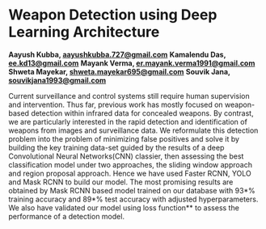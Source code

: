 # Weapon Detection using Deep Learning Architecture

<b>Aayush Kubba, aayushkubba.727@gmail.com</b>
<b>Kamalendu Das, ee.kd13@gmail.com</b>
<b>Mayank Verma, er.mayank.verma1991@gmail.com</b>
<b>Shweta Mayekar, shweta.mayekar695@gmail.com</b>
<b>Souvik Jana, souvikjana1993@gmail.com</b>


Current surveillance and control systems still require human supervision and intervention. Thus far, previous work has mostly focused on weapon-based detection within infrared data for concealed weapons. By contrast, we are particularly interested in the rapid detection and identification of weapons from images and surveillance data.  We reformulate this detection problem into the problem of minimizing false positives and solve it by building the key training data-set guided by the results of a deep Convolutional Neural Networks(CNN) classier, then assessing the best classification model under two approaches, the sliding window approach and region proposal approach. Hence we have used  Faster RCNN, YOLO and Mask RCNN to build our model. The most promising results are obtained by Mask RCNN based model trained on our database with 93*% training accuracy and 89*% test accuracy with adjusted hyperparameters. We also have validated our model using loss function** to assess the performance of a detection model.
